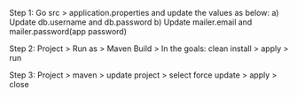 Step 1: Go src > application.properties and update the values as below:
a) Update db.username and db.password
b) Update mailer.email and mailer.password(app password)

Step 2: Project > Run as > Maven Build > In the goals: clean install > apply > run

Step 3: Project > maven > update project > select force update > apply > close

